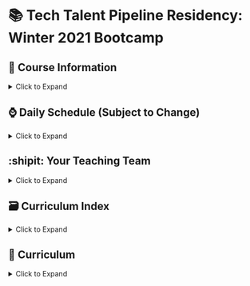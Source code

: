 # 📚 Tech Talent Pipeline Residency: Winter 2021 Bootcamp

## :scroll: Course Information

<details><summary>Click to Expand</summary>

- Class Days and Times

  - Monday - Friday, 10AM - 4PM
  - Dates: January 4, 2021(Monday) - January 29, 2021(Friday)

- [:movie_camera: Zoom Link](https://us02web.zoom.us/j/83101880157?pwd=L0d5ZHhMazcya3JwTTJGTGRaRCtHQT09)
- [:computer: Slack Workspace](https://app.slack.com/client/T0149RH248J/C01433YF022)

</details>

## :watch: Daily Schedule (Subject to Change)

<details><summary>Click to Expand</summary>

10 AM - 12 PM - :speaking_head: Lecture, Review, Demo, Workshop of the Day

12PM - 1 PM - :plate_with_cutlery: Lunch

1PM - 4PM - :keyboard: Continuation of Lecture, Complete The Workshops/Homework For The Day

 </details>

## :shipit: Your Teaching Team

<details><summary>Click to Expand</summary>

### Lead Instructor : Depak Borhara(He/Him)

- [:e-mail: Email](depakborhara@gmail.com)
- [:card_file_box: LinkedIn](https://www.linkedin.com/in/depakborhara)
- [:octocat: Github](http://github.com/DBorhara)

### Lead TA: Konstantinos Houtas

- [:e-mail: Email](khoutas98@gmail.com)
- [:card_file_box: LinkedIn](https://www.linkedin.com/in/khoutas/)
- [:octocat: Github](https://github.com/Reyder95)

### Teaching Assistants

#### Bashir Alhanshali

- [:e-mail: Email](bashiralhanshali@gmail.com)
- [:card_file_box: LinkedIn](https://www.linkedin.com/in/balhanshali/)
- [:octocat: Github](https://github.com/bashir2017)

#### Emmanuel Kandilas (Manny) (He/Him)

- [:e-mail: Email](Ekandilas@gmail.com)
- [:card_file_box: LinkedIn](https://www.linkedin.com/in/manny-kan-code/)
- [:octocat: Github](https://github.com/E-kandilas)

#### Temurbek Sabirov

- [:e-mail: Email](temurbeksab98@gmail.com)
- [:card_file_box: LinkedIn](https://www.linkedin.com/in/temursabirov/)
- [:octocat: Github](https://github.com/Temurbekk)

#### Sagar Shrestha

- [:e-mail: Email](sg28r8@gmail.com)
- [:card_file_box: LinkedIn](https://www.linkedin.com/in/sagr2848/)
- [:octocat: Github](https://github.com/sgr2848)

### Program Manager: Allan James S. Lapid

- [:e-mail: Email](ajLapid718@gmail.com)
- [:card_file_box: LinkedIn]()
- [:octocat: Github]()

 </details>

## :card_file_box: Curriculum Index

<details><summary>Click to Expand</summary>

Pre-Bootcamp Material

Week 1

Class Session 1: Pilot Assessment and Collaborative Workflow I | (01/04/2021)

Class Session 2: Collaborative Workflow I and Introduction to JS | (01/05/2021)

Class Session 3: DOM Manipulation | (01/06/2021)

Class Session 4: Introduction to React | (01/07/2021)

Class Session 5: Introduction to External API Requests and ReactJS | (01/08/2021)

Week2

Class Session 6: Introduction to External API Requests and ReactJS Continued | (01/11/2021)

Class Session 7: React Router and Client-Side Routing in a SPA | (01/12/2021)

Class Session 8: State Management with Redux and React-Redux | (01/13/2021)

Class Session 9: Introduction to NodeJS | (01/14/2021)

Class Session 10: Introduction to Express | (01/15/2021)

Week 3

Class Session 11: PostgreSQL/Sequelize I| (01/19/2021)

Class Session 12: PostgreSQL/Sequelize II| (01/20/2021)

Class Session 13: CRUD App I | (01/21/2021)

Class Session 14: CRUD App II | (01/22/2021)

Week 4

Class Session 15: Project Building I | (01/25/2021)

Class Session 16: Project Building II | (01/26/2021)

Class Session 17: Project Building III | (01/27/2021)

Class Session 18: Project Building IV | (01/28/2021)

Class Session 19: Exit Assessment and Demo Day | (01/29/2021)

</details>

## :school: Curriculum

<details><summary>Click to Expand</summary>

### Pre-Bootcamp Material

[Fundamentals of Javascript Repo](https://github.com/ttp-residency-2020/Assignment-0)

### Week 1

Welcome! We will be going over alot this week! This week includes git workflow, javascript, The DOM, and React!

<details><summary>Click to open</summary>

#### Day 1: Pilot Assessment and Collaborative Workflow I

#### Day 2: Onboarding, Git/Github/Collaborative Software Development (Pair Programming)

Pre-Readings:

- [Git Codecademy Tutorial](https://www.codecademy.com/learn/learn-git)

- [Writing good commit messages](https://medium.com/compass-true-north/writing-good-commit-messages-fc33af9d6321)

- [Advanced Git Workflow](https://www.atlassian.com/git/tutorials/comparing-workflows)

| Topic      | Lecture                                                                                                                   | Slides                                                                                                     |
| ---------- | ------------------------------------------------------------------------------------------------------------------------- | ---------------------------------------------------------------------------------------------------------- |
| Git Part 1 | [📺](https://us02web.zoom.us/rec/share/XhAeJGdHPzUIB33gn2EdLTUJyGbVnSIRQbJmmqXfON13K-s2CfhTmsWuN_QQEXz1.4d3LpJWzH61s3UID) | [🖼️](https://docs.google.com/presentation/d/12tgnThkuKGHpbxZEv2RTWOTLpViL1O3hcHEGNJv9Wzo/edit?usp=sharing) |
| Git Part 2 |                                                                                                                           | [🖼️](https://docs.google.com/presentation/d/1Qkz1Z83P2b2EUFDrMN8L1X7BcMwZzzkSqCKCI8INH78/edit?usp=sharing) |

Passcode: @3Bh2fA6

Assignment(s):

- [Collaboration Workshop Assignment #1](https://docs.google.com/document/d/1Yp10nGa09vAWzIlCxmkayuEf2RhKN0UhakKl_Zgplak)

Additional Resources:

Adding git your machine:

- https://www.atlassian.com/git/tutorials/install-git
- https://git-scm.com/book/en/v2/Getting-Started-Installing-Git
- https://help.github.com/en/github/using-git/getting-started-with-git-and-github

Git Workflow:

-https://www.atlassian.com/git/tutorials/comparing-workflows/gitflow-workflow

Git Cheat Sheets:

- https://education.github.com/git-cheat-sheet-education.pdf
- https://www.atlassian.com/git/tutorials/atlassian-git-cheatsheet
- https://www.git-tower.com/learn/cheat-sheets/vcs-workflow

#### Day 3: Javascript Basics Overview

Pre-Readings:

- [Eloquent Javascript Chapter 3: Functions](http://eloquentjavascript.net/03_functions.html)

- [Eloquent Javascript Chapter 4: Objects and Arrays](http://eloquentjavascript.net/04_data.html)

- [Eloquent Javascript Chapter 5: Higher Order Function](http://eloquentjavascript.net/05_higher_order.html)

| Topic            | Lecture                                                                                                                  | Slides                                                                                   |
| ---------------- | ------------------------------------------------------------------------------------------------------------------------ | ---------------------------------------------------------------------------------------- |
| Javascript!      | [📺](https://us02web.zoom.us/rec/share/NdBu6n2oZJ50kXdVR7OlQr931xvgCfLV5jYpWax3LYhwT6WgwHdfg-lgwFAKVuI.hXnSF2Z8wKxZrN7I) | [🖼️](https://drive.google.com/file/d/1JL2pjlW0np5sxY8uKLQdU_W8vd3PPXdM/view?usp=sharing) |
| More Javascript! |                                                                                                                          | [🖼️](https://drive.google.com/file/d/1RAYPYLNmtDRqLy1bBFuDxpqsiOnYOpRg/view?usp=sharing) |

Passcode : c?54QKRA

Assignment(s):

- [Assignment #2](https://docs.google.com/document/d/1sB2_tX6U8_OiLHNrqa2KSleKFE_SjOkl9uO_IC_hLh8/edit?usp=sharing)

Additional Resources:

- [Repl Link](https://repl.it/@DBorhara/TTPWiinter2021JS#index.js)
- [Awwwards Site](https://www.awwwards.com/websites/reactjsdah/)

#### Day 4 : DOM Manipulation

Pre-Readings:

- [Eloquent Javascript Chapter 13: Javascript and the Browser](http://eloquentjavascript.net/13_browser.html)

- [Eloquent Javascript Chapter 14: The Document Object Model](http://eloquentjavascript.net/14_dom.html)

- [Eloquent Javascript Chapter 15: Handling Events](http://eloquentjavascript.net/15_event.html)

- [A Series of DOM Slides](https://www.teaching-materials.org/jsweb/slides/dom#/)

| Topic   | Lecture                                                                                                                   | Slides                                                                                                     |
| ------- | ------------------------------------------------------------------------------------------------------------------------- | ---------------------------------------------------------------------------------------------------------- |
| The DOM | [📺](https://us02web.zoom.us/rec/share/bfcl4nSHtS5Be1nisiiLzaf6yX7XDbCxPZgHumRtmhJhTeWm8o0Y5hQtAcURDor1.-hOTAZM0HDmkT-0Y) | [🖼️](https://docs.google.com/presentation/d/1TjI1htHMMbvmoN0A4RcgepSKP-AJ-z08XzVXWD_ZBOk/edit?usp=sharing) |

passcode : HCVHC^Z2

Assignment(s):

- [Assignment #3: DOM Challenges I](https://docs.google.com/document/d/1kY-L3-Nc1tGqcqNZMfxgRvQ6FBvQ6J8fFknki0BE8Ps/edit?usp=sharing)

- [Assignment #4: DOM Challenges II](https://docs.google.com/document/d/1LPxdisEKHdqf9Xs9khDEQzMvtrOWNumcW_h700jP8Z8/edit?usp=sharing)

- [Assignment #5: DOM Challenges III](https://docs.google.com/document/d/1ZoWo5FtpiWP7LxsskteMGYPoYWQWzCsaHB2xjrLAqfA/edit?usp=sharing)

Additional Resource:

- [Homemade Reducer](https://repl.it/@DBorhara/Reduceeeeerrr#index.js)

- [List of JS Events](https://developer.mozilla.org/en-US/docs/Web/Events)

- [HTML Collection vs NodeList](https://teamtreehouse.com/community/understanding-the-difference-between-an-htmlcollection-and-a-nodelist)

- [NodeList Docs](https://developer.mozilla.org/en-US/docs/Web/API/NodeList)

#### Day 5 : Introduction to React

Pre-Readings:

- [React: Hello World](https://reactjs.org/docs/hello-world.html)

- [React: Introducing JSX](https://reactjs.org/docs/introducing-jsx.html)

- [React: Rendering Elements](https://reactjs.org/docs/rendering-elements.html)

- [React: Components and Props](https://reactjs.org/docs/components-and-props.html)

- [React: State and Lifecycle](https://reactjs.org/docs/state-and-lifecycle.html)

- [React: Handling Events](https://reactjs.org/docs/handling-events.html)

- [React: Conditional Rendering](https://reactjs.org/docs/conditional-rendering.html)

- [React: List and Keys](https://reactjs.org/docs/lists-and-keys.html)

- [React: Forms](https://reactjs.org/docs/forms.html)

- [React: Lifting State Up](https://reactjs.org/docs/lifting-state-up.html)

- [React: Composition vs Inheritance](https://reactjs.org/docs/composition-vs-inheritance.html)

- [Thinking in React](https://reactjs.org/docs/thinking-in-react.html)

- [React: An Overview via Videos](https://www.youtube.com/watch?v=FRjlF74_EZk&list=PLruo2gSoqleiMVEIqmvZkIpFEN_TPt0hR)

  _Reading for the weekend_:

- [ReactJS: Quick Guide](https://www.tutorialspoint.com/reactjs/reactjs_quick_guide.htm) (An Optional Read) (Skip the section on Flux Architecture --- we'll be discussing that in Week 3)

| Topic   | Lecture                                                                                                                   | Slides                                                                                                                   |
| ------- | ------------------------------------------------------------------------------------------------------------------------- | ------------------------------------------------------------------------------------------------------------------------ |
| ReactJS | [📺](https://us02web.zoom.us/rec/share/SeaNRJEgq0CZxRnL9eTfItbWOZDI8f5y8wIBNzD5dX7VHVKpNCFHl5r6f4tya9KS.8CPd0mTNhXNy4Dq3) | [🖼️](https://docs.google.com/presentation/d/1ztwgOYekXjr0c58Le8tIWwEcIuwYYLz-9XnLh9NoPB8/edit#slide=id.gb4930cdae2_1_32) |

Passcode: yb20gK!7

##### VsCode Addons

Auto Rename Tag
Auto Close Tag
Bracket Pair Colorizer 2
ESLint
Markdownlint
Path Inellisense
Prettier
vscode-icons

Additional Resources:
[React Docs](https://reactjs.org/docs/getting-started.html)

Group Project #1:
[Fullstack CRUD Application](https://docs.google.com/document/d/1tKiSJiPBnQTKzcUehzOYwn1Dv5V4uYO4-rTO0t3rQxM/edit#heading=h.7nze431u3zaf)

</details>

### Week 2

This week we will finish up with React, and go into React-Router, State Management with Redux, and NodeJS.

<details><summary>Click to open</summary>

#### Day 6 : Introduction to External API Requests and ReactJS Continued

Pre-Readings:

[React Lifecyle Methods](https://reactjs.org/docs/state-and-lifecycle.html)

- [Promises](https://developer.mozilla.org/en-US/docs/Web/JavaScript/Reference/Global_Objects/Promise)

- [Fetch API](https://developer.mozilla.org/en-US/docs/Web/API/Fetch_API)

| Topic                  | Lecture                                                                                                                 | Slides                                                                                   |
| ---------------------- | ----------------------------------------------------------------------------------------------------------------------- | ---------------------------------------------------------------------------------------- |
| React Events / Forms   | 📺(https://us02web.zoom.us/rec/share/5c9eVBsfIFFwRKmD_gvAZ6ailIZTc-ZJ-YP19QW5e1jbB5zbY5aayukcNtCPfk9W._1mv1XuUdIu2dbQ0) | [🖼️](https://drive.google.com/file/d/1HXGVusEsJjIVsYaMyscbwiLwggMphV2s/view?usp=sharing) |
| React Lifecycle        | 📺[Insert Link Here]                                                                                                    | [🖼️](https://drive.google.com/file/d/1n_wwOKf6cjvAQPYK7Z0P3qN_mRw82ozY/view?usp=sharing) |
| AJAX, fetch, and Axios | 📺[Insert Link Here]                                                                                                    | [🖼️](https://drive.google.com/file/d/1xMVz85U_cwgEqjynGaEMfwT_JNYbI1E6/view?usp=sharing) |
| Promises               | 📺[Insert Link Here]                                                                                                    | [🖼️](https://drive.google.com/file/d/1xVo6kagZiOvdXexzT7ujiIXZTFC2ov0F/view?usp=sharing) |

Access Passcode: w.4@7Tc=

[Assignment #6](https://gist.github.com/ajLapid718/6abcbd05383b178d200ea00a09edd0bc)
[Assignment #7](https://gist.github.com/ajLapid718/dfc6f6c7377336d916686bb148c031c1)
Due Sunday
Additional Resources:

[Live Code Pokemon API](https://github.com/DBorhara/liveClassDemoTTPWinter)

- [Handling Multiple Inputs With One HandleChange Function](https://medium.com/@tmkelly28/handling-multiple-form-inputs-in-react-c5eb83755d15)

- [An Approach for a Cancel Button](https://medium.com/@justintulk/best-practices-for-resetting-an-es6-react-components-state-81c0c86df98d)

- [Sabe React Tutorial](https://sabe.io/tutorials/getting-started-with-react)
- [Async/Await](https://www.youtube.com/watch?v=vn3tm0quoqE&t=170s)

- [Conditional Rendering: I](https://react-cn.github.io/react/tips/if-else-in-JSX.html)
- [Conditional Rendering: II](http://devnacho.com/2016/02/15/different-ways-to-add-if-else-statements-in-JSX/) (Be aware of all options, but disregard Option 2 for the time being)
- [Conditional Rendering: III](https://reactjs.org/docs/conditional-rendering.html)

- [Expected Behavior of Form/Folder Exercises](https://545q7.codesandbox.io/)

#### Day 7 : React Router and Client-Side Routing In a Single-Page-Application

Pre-Readings:

- [React Router Resource 1](https://codeburst.io/getting-started-with-react-router-5c978f70df91)
- [React Router Resource 2](https://reacttraining.com/react-router/web/guides/quick-start)
- [React Router Resource #3](https://reacttraining.com/react-router/web/guides/philosophy)
- [React Router Resource #4](https://www.techiediaries.com/react-router-dom-v4/)

| Topic        | Lecture                                                                                                                 | Slides                                                                       |
| ------------ | ----------------------------------------------------------------------------------------------------------------------- | ---------------------------------------------------------------------------- |
| React Router | 📺(https://us02web.zoom.us/rec/share/LLKnViPcBpVsbFYgZW2qhbHbiruWb3MqfsTbQ_rVJxTgLW8Id59e-g3vM5v_lWYw.ti08IVquNRbR4eYc) | [🖼️](https://drive.google.com/file/d/1X7DB3LbAPPPEklKE-359GVKKFFsDGOg3/view) |

Access Passcode: Z6r+ANfw

Assignment(s):

- [DOM Challenges III with ReactJS: Assignment #8](https://docs.google.com/document/d/1Wk--Xn8oTGWk6Lv39jl--8JtGC-MJQ49Qadv1Y0bv2s/edit)

- [Bank of React Assignment](https://gist.github.com/ajLapid718/0a95c08420ea645735bac88113928f63)

#### Day 8 : State Management with Redux and React-Redux

Pre-Readings:

- [Redux Tutorial by Dan Abramov](https://egghead.io/courses/getting-started-with-redux)
- [Follow Up Redux Tutorial by Dan Abramov](https://egghead.io/courses/building-react-applications-with-idiomatic-redux)

| Topic                         | Lecture              | Slides                                                                                   |
| ----------------------------- | -------------------- | ---------------------------------------------------------------------------------------- |
| Redux / React-Redux Slides    | 📺[Insert Link Here] | [🖼️](https://drive.google.com/file/d/1lg62vSdB3kS0PHBQJrzfNuCfgq7v7Ed6/view?usp=sharing) |
| Redux / React-Redux Slides #2 | 📺[Insert Link Here] | [🖼️](https://drive.google.com/file/d/1T4kvykmcM2MvKvnExjopJv2i4cOjZw1O/view?usp=sharing) |
| Redux Middleware Slides       | 📺[Insert Link Here] | [🖼️](https://drive.google.com/file/d/13D5Wv4-evRB9FUgRlr9cH_vPE0oRgafi/view?usp=sharing) |
| Redux Thunk Middleware Slides | 📺[Insert Link Here] | [🖼️](https://drive.google.com/file/d/1CWDPOigoVDwZDc4iLEpJMJ7MN42cT3qI/view?usp=sharing) |

Additional Resources:

- [What Thunks Are, What They Solve, and Other Options](https://medium.com/fullstack-academy/thunks-in-redux-the-basics-85e538a3fe60)

- [Free "Learn Redux" Course by Wes Bos](https://learnredux.com/)
- [Redux-Thunk Explanation](https://learn.co/lessons/redux-thunk-readme)
- [React-Redux Gist](https://gist.github.com/ajLapid718/5597d565c3090955c22ae0e2b6a2ca84)
- [Redeux](https://github.com/ajLapid718/Redeux)
  - A repository with different branches containing code that briefly goes over Redux-Thunks, Redux-Saga, Redux-Loop, Redux-Promise, and Redux-Observable
  - Also a valuable resource to review barrel files, code splitting and organization, combineReducers(), and Redux middleware such as redux-logger

<!-- #### Day 9 : Introduction to NodeJS

Pre-Readings:

Coming Soon!

| Topic         | Lecture              | Slides                                                                                   |
| ------------- | -------------------- | ---------------------------------------------------------------------------------------- |
| Intro to Node | 📺[Insert Link Here] | [🖼️](https://drive.google.com/file/d/1ipobX-kGeBf7bW5cshE7Nx3PS3dwpY9z/view?usp=sharing) |
| NPM           | 📺[Insert Link Here] | [🖼️](https://drive.google.com/file/d/1HBf6oLbu5VIBfFM2P-a2A2FYmFaN_4W4/view?usp=sharing) |

Additional Resources:

- [JavaScript Conference 2014: The Event Loop](https://www.youtube.com/watch?v=8aGhZQkoFbQ&feature=youtu.be&t=676) <= _The entire video is recommended to understand Node's async implementation, but the core explanation begins around 11 minutes into the video_

- [NodeJS: Module Exports](https://www.sitepoint.com/understanding-module-exports-exports-node-js/) <= _Main Takeaway: A deeper understanding of Node's module system_

- [JavaScript Conference 2019: 10 Things I Regret About NodeJS by the creator of NodeJS](https://www.youtube.com/watch?v=M3BM9TB-8yA&vl=en)

- [Express Codecademy Tutorial](https://www.codecademy.com/learn/learn-express) -->

<!-- #### Day 10 : Introduction to Express

| Topic                         | Lecture              | Slides                                                                                   |
| ----------------------------- | -------------------- | ---------------------------------------------------------------------------------------- |
| Intro to Express              | 📺[Insert Link Here] | [🖼️](https://drive.google.com/file/d/16awMgO3cPkabEpa08NZCaOjFH7J9E1Yg/view?usp=sharing) |


</details>

### Week 3

Databases/Sequelize/PostgresSQL andCapstone Project Starts

<details><summary>Click to open</summary>

<!-- #### Day 11 : PostgreSQL/Sequelize I

| Topic                      | Lecture              | Slides                                                                                   |
| -------------------------- | -------------------- | ---------------------------------------------------------------------------------------- |
| Intro to PostgresSQL       | 📺[Insert Link Here] | [🖼️](https://drive.google.com/file/d/1lrJMJQ6sIN9Xk0AImzOgTKkXh741VI3p/view?usp=sharing) |
| PostgreSQL: Node.js Client | 📺[Insert Link Here] | [🖼️](https://drive.google.com/file/d/1m-xlhm4QL93bxWvYsR0MVhF13a9USEXH/view)             |
| Sequelize                  | 📺[Insert Link Here] | [🖼️](https://drive.google.com/file/d/1aiuzts6wny4Wk0ipB_ohBk3CJzOmr65M/view?usp=sharing) |

- [Sequelize Querying and Associations: Part I](https://gist.github.com/ajLapid718/ca67efc0360c617e5eebb6f1342ae53e)
- [Sequelize Querying and Associations: Part II](https://gist.github.com/ajLapid718/dfb48815a7472e9f6df09131bd0a7d49)

Additional Resources:

- [SQLBolt Tutorial](https://sqlbolt.com/)
- [SQLZoo Tutorial](https://sqlzoo.net/)
- [Tom Kelly Sequelize Docs](https://github.com/tmkelly28/sequelize-reference) -->

<!-- #### Day 12 : PostgreSQL/Sequelize II

| Topic                              | Lecture              | Slides                                                                                   |
| ---------------------------------- | -------------------- | ---------------------------------------------------------------------------------------- |
| Intro to Databases                 | 📺[Insert Link Here] | [🖼️](https://drive.google.com/file/d/1lrJMJQ6sIN9Xk0AImzOgTKkXh741VI3p/view?usp=sharing) |
| PostgreSQL: Node.js Client         | 📺[Insert Link Here] | [🖼️](https://drive.google.com/file/d/1m-xlhm4QL93bxWvYsR0MVhF13a9USEXH/view)             |
| Node-Postgres                      | 📺[Insert Link Here] | [🖼️](https://drive.google.com/file/d/1DG3bbl8Gs59g7k2UqTo6eP_9LyYaZPyu/view?usp=sharing) |
| Intro To Schemas                   | 📺[Insert Link Here] | [🖼️](https://drive.google.com/file/d/16cL5H3i5Yo9S2GNDqQJrFOHfT9QZbOKI/view?usp=sharing) |
| Introduction To ORMs               | 📺[Insert Link Here] | [🖼️](https://drive.google.com/file/d/1uuGYZ-ag-NXMTLt1yp63mIdsGp_mYAWJ/view?usp=sharing) |
| Rounding Out Express and Sequelize | 📺[Insert Link Here] | [🖼️](https://drive.google.com/file/d/1X13dFSydJiMV1Xfg6a5qyrMfwJfvQQ6d/view?usp=sharing) | -->

</details>

### Week 4

Capstone Project, Demo Day, and Exit Assessment

<details><summary>Click to open</summary>
</details>
